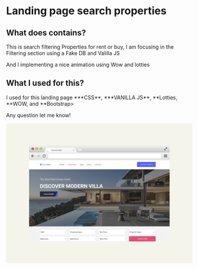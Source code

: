 <h1>Landing page search properties</h1>
<h2>What does contains?</h2>

<p>This is search filtering Properties for rent or buy, I am focusing in the Filtering section using a Fake DB and Valilla JS</p>
<p>And I implementing a nice animation using Wow and lotties</p>

<h2>What I used for this?</h2>

<p>I used for this landing page ***CSS**, ***VANILLA JS**, **Lotties, **WOW, and **Bootstrap>

<p>Any question let me know!</p>

<p><img src="search-properties.png" widt="80%"></p>



